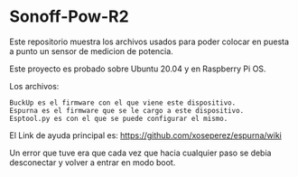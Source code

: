 # Sonoff-Pow-R2
Este repositorio muestra los archivos usados para poder colocar en puesta a punto un sensor de medicion de potencia.

Este proyecto es probado sobre Ubuntu 20.04 y en Raspberry Pi OS.

Los archivos:

    BuckUp es el firmware con el que viene este dispositivo.
    Espurna es el firmware que se le cargo a este dispositivo.
    Esptool.py es con el que se puede configurar el mismo.
El Link de ayuda principal es:
https://github.com/xoseperez/espurna/wiki

Un error que tuve era que cada vez que hacia cualquier paso se debia desconectar y volver a entrar en modo boot.
